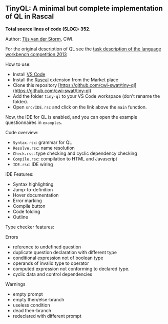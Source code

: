 ## TinyQL: A minimal but complete implementation of QL in Rascal

**Total source lines of code (SLOC): 352.**

Author: [Tijs van der Storm](mailto:storm@cwi.nl), CWI.

For the original description of QL see the [task description of the language workbench competition 2013](https://github.com/judithmichael/lwb25/blob/main/ChallengeTask.pdf)

How to use:
- Install [VS Code](https://code.visualstudio.com/)
- Install the [Rascal](https://www.rascal-mpl.org/docs/GettingStarted/DownloadAndInstallation/) extension from the Market place
- Clone this repository [https://github.com/cwi-swat/tiny-ql](https://github.com/cwi-swat/tiny-ql)
- Add the folder `tiny-ql` to your VS Code workspace (don't rename the folder).
- Open `src/IDE.rsc` and click on the link above the `main` function.

Now, the IDE for QL is enabled, and you can open the example questionnaires in `examples`.

Code overview:
- `Syntax.rsc`: grammar for QL
- `Resolve.rsc`: name resolution
- `Check.rsc`: type checking and cyclic dependency checking
- `Compile.rsc`: compilation to HTML and Javascript
- `IDE.rsc`: IDE wiring

IDE Features:
- Syntax highlighting
- Jump-to-definition
- Hover documentation
- Error marking
- Compile button
- Code folding
- Outline

Type checker features:

Errors
- reference to undefined question
- duplicate question declaration with different type
- conditional expression not of boolean type 
- operands of invalid type to operator
- computed expression not conforming to declared type.
- cyclic data and control dependencies

Warnings
- empty prompt
- empty then/else-branch
- useless condition
- dead then-branch
- redeclared with different prompt



